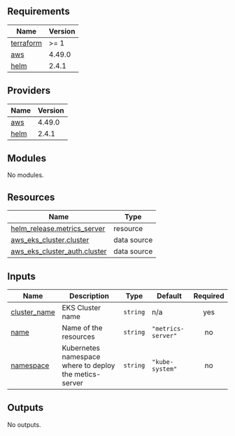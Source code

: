 ## Requirements

| Name | Version |
|------|---------|
| <a name="requirement_terraform"></a> [terraform](#requirement\_terraform) | >= 1 |
| <a name="requirement_aws"></a> [aws](#requirement\_aws) | 4.49.0 |
| <a name="requirement_helm"></a> [helm](#requirement\_helm) | 2.4.1 |

## Providers

| Name | Version |
|------|---------|
| <a name="provider_aws"></a> [aws](#provider\_aws) | 4.49.0 |
| <a name="provider_helm"></a> [helm](#provider\_helm) | 2.4.1 |

## Modules

No modules.

## Resources

| Name | Type |
|------|------|
| [helm_release.metrics_server](https://registry.terraform.io/providers/hashicorp/helm/2.4.1/docs/resources/release) | resource |
| [aws_eks_cluster.cluster](https://registry.terraform.io/providers/hashicorp/aws/4.49.0/docs/data-sources/eks_cluster) | data source |
| [aws_eks_cluster_auth.cluster](https://registry.terraform.io/providers/hashicorp/aws/4.49.0/docs/data-sources/eks_cluster_auth) | data source |

## Inputs

| Name | Description | Type | Default | Required |
|------|-------------|------|---------|:--------:|
| <a name="input_cluster_name"></a> [cluster\_name](#input\_cluster\_name) | EKS Cluster name | `string` | n/a | yes |
| <a name="input_name"></a> [name](#input\_name) | Name of the resources | `string` | `"metrics-server"` | no |
| <a name="input_namespace"></a> [namespace](#input\_namespace) | Kubernetes namespace where to deploy the metics-server | `string` | `"kube-system"` | no |

## Outputs

No outputs.
